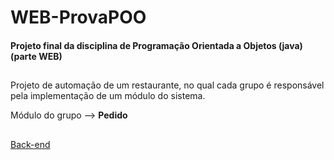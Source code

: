 # WEB-ProvaPOO

<h4> Projeto final da disciplina de Programação Orientada a Objetos (java) (parte WEB) </h4>

##

Projeto de automação de um restaurante, no qual cada grupo é responsável pela implementação de um
módulo do sistema.

Módulo do grupo --> <b>Pedido</b>

##

<a href="https://github.com/LeoMiriZ/API-ProvaPOO"> Back-end </a>
